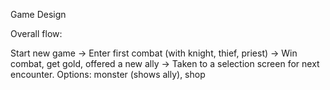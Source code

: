 Game Design

Overall flow:

Start new game ->
Enter first combat (with knight, thief, priest) ->
Win combat, get gold, offered a new ally ->
Taken to a selection screen for next encounter. Options: monster (shows ally), shop
